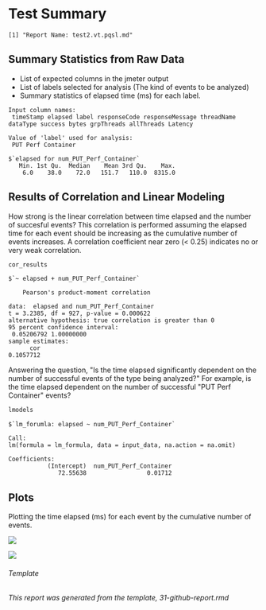 Test Summary
================

    [1] "Report Name: test2.vt.pqsl.md"

Summary Statistics from Raw Data
--------------------------------

-   List of expected columns in the jmeter output
-   List of labels selected for analysis (The kind of events to be analyzed)
-   Summary statistics of elapsed time (ms) for each label.

<!-- -->

    Input column names:
     timeStamp elapsed label responseCode responseMessage threadName dataType success bytes grpThreads allThreads Latency

    Value of 'label' used for analysis:
     PUT Perf Container

    $`elapsed for num_PUT_Perf_Container`
       Min. 1st Qu.  Median    Mean 3rd Qu.    Max. 
        6.0    38.0    72.0   151.7   110.0  8315.0 

Results of Correlation and Linear Modeling
------------------------------------------

How strong is the linear correlation between time elapsed and the number of succesful events? This correlation is performed assuming the elapsed time for each event should be increasing as the cumulative number of events increases. A correlation coefficient near zero (&lt; 0.25) indicates no or very weak correlation.

``` r
cor_results
```

    $`~ elapsed + num_PUT_Perf_Container`

        Pearson's product-moment correlation

    data:  elapsed and num_PUT_Perf_Container
    t = 3.2385, df = 927, p-value = 0.000622
    alternative hypothesis: true correlation is greater than 0
    95 percent confidence interval:
     0.05206792 1.00000000
    sample estimates:
          cor 
    0.1057712 

Answering the question, "Is the time elapsed significantly dependent on the number of successful events of the type being analyzed?" For example, is the time elapsed dependent on the number of successful "PUT Perf Container" events?

``` r
lmodels
```

    $`lm_forumla: elapsed ~ num_PUT_Perf_Container`

    Call:
    lm(formula = lm_formula, data = input_data, na.action = na.omit)

    Coefficients:
               (Intercept)  num_PUT_Perf_Container  
                  72.55638                 0.01712  

Plots
-----

Plotting the time elapsed (ms) for each event by the cumulative number of events.

![](/home/grosscol/workspace/fcrepo_perf_analysis/build/test2.vt.pqsl_files/figure-markdown_github/bin_plots-1.png)

![](/home/grosscol/workspace/fcrepo_perf_analysis/build/test2.vt.pqsl_files/figure-markdown_github/dot_plots-1.png)

###### Template

*This report was generated from the template, 31-github-report.rmd*

